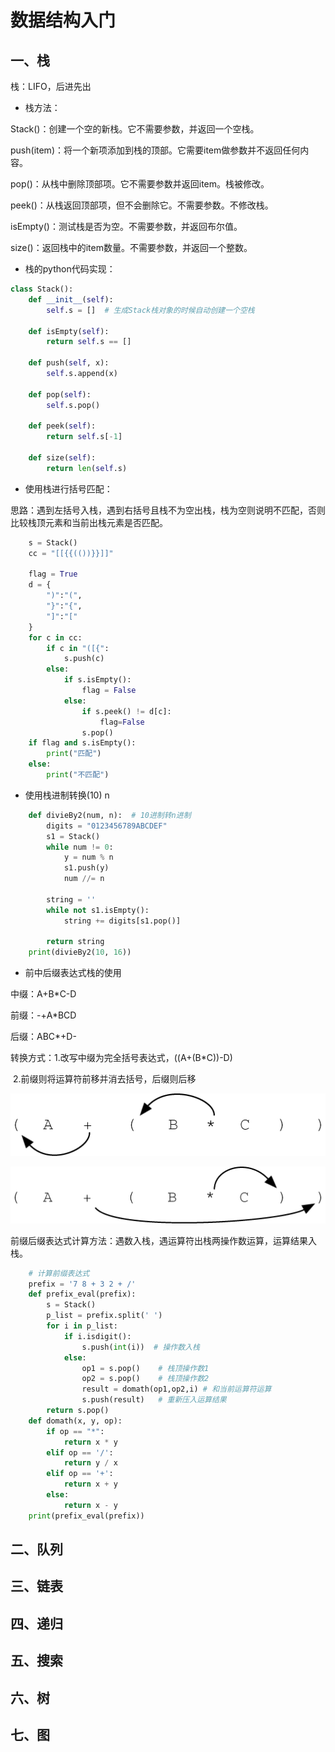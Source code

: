 # 数据结构入门

## 一、栈

栈：LIFO，后进先出

- 栈方法：

Stack()：创建一个空的新栈。它不需要参数，并返回一个空栈。

push(item)：将一个新项添加到栈的顶部。它需要item做参数并不返回任何内容。

pop()：从栈中删除顶部项。它不需要参数并返回item。栈被修改。 

peek()：从栈返回顶部项，但不会删除它。不需要参数。不修改栈。

isEmpty()：测试栈是否为空。不需要参数，并返回布尔值。

size()：返回栈中的item数量。不需要参数，并返回一个整数。

- 栈的python代码实现：

```python
class Stack():
    def __init__(self):
        self.s = []  # 生成Stack栈对象的时候自动创建一个空栈

    def isEmpty(self):
        return self.s == []

    def push(self, x):
        self.s.append(x)

    def pop(self):
        self.s.pop()

    def peek(self):
        return self.s[-1]

    def size(self):
        return len(self.s)
```

- 使用栈进行括号匹配：

思路：遇到左括号入栈，遇到右括号且栈不为空出栈，栈为空则说明不匹配，否则比较栈顶元素和当前出栈元素是否匹配。

```python
	s = Stack()
	cc = "[[{{(())}}]]"
	
	flag = True
	d = {
	    ")":"(",
	    "}":"{",
	    "]":"["
	}
	for c in cc:
	    if c in "([{":
	        s.push(c)
	    else:
	        if s.isEmpty(): 
	            flag = False
	        else:
	            if s.peek() != d[c]:
	                flag=False
	            s.pop()
	if flag and s.isEmpty():
	    print("匹配")
	else:
	    print("不匹配")

```

- 使用栈进制转换(10) n

```python
	def divieBy2(num, n):  # 10进制转n进制
	    digits = "0123456789ABCDEF"
	    s1 = Stack()
	    while num != 0:
	        y = num % n
	        s1.push(y)
	        num //= n
	    
	    string = ''
	    while not s1.isEmpty():
	        string += digits[s1.pop()]
	    
	    return string
	print(divieBy2(10, 16))

```

- 前中后缀表达式栈的使用

中缀：A+B*C-D

前缀：-+A*BCD 

后缀：ABC*+D-

转换方式：1.改写中缀为完全括号表达式，((A+(B*C))-D)

​				   2.前缀则将运算符前移并消去括号，后缀则后移

![image-20220120153917304](../../.all_images/image-20220120153917304.png)

![image-20220120153922213](../../.all_images/image-20220120153922213.png)

前缀后缀表达式计算方法：遇数入栈，遇运算符出栈两操作数运算，运算结果入栈。

```python
	# 计算前缀表达式
	prefix = '7 8 + 3 2 + /'
	def prefix_eval(prefix):
	    s = Stack()
	    p_list = prefix.split(' ')
	    for i in p_list:
	        if i.isdigit():
	            s.push(int(i))  # 操作数入栈
	        else:
	            op1 = s.pop()    # 栈顶操作数1
	            op2 = s.pop()    # 栈顶操作数2
	            result = domath(op1,op2,i) # 和当前运算符运算
	            s.push(result)   # 重新压入运算结果
	    return s.pop()
	def domath(x, y, op):
	    if op == "*":
	        return x * y
	    elif op == '/':
	        return y / x
	    elif op == '+':
	        return x + y
	    else:
	        return x - y
	print(prefix_eval(prefix))

```





## 二、队列



## 三、链表



## 四、递归



## 五、搜索



## 六、树



## 七、图

